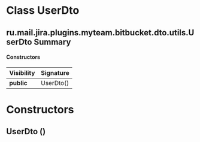 Class UserDto
=============
ru.mail.jira.plugins.myteam.bitbucket.dto.utils.UserDto
Summary
-------
#### Constructors
| Visibility | Signature |
| ---------- | --------- |
| **public** | UserDto() |

Constructors
============
UserDto ()
----------


